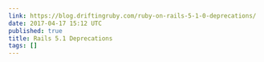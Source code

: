 ```yaml
---
link: https://blog.driftingruby.com/ruby-on-rails-5-1-0-deprecations/
date: 2017-04-17 15:12 UTC
published: true
title: Rails 5.1 Deprecations
tags: []
---
```



